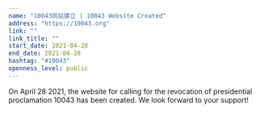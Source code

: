 ```yaml
---
name: "10043网站建立 | 10043 Website Created"
address: "https://10043.org"
link: ""
link_title: ""
start_date: 2021-04-28
end_date: 2021-04-28
hashtag: "#10043"
openness_level: public
---
```

On April 28 2021, the website for calling for the revocation of presidential proclamation 10043 has been created. We look forward to your support!
